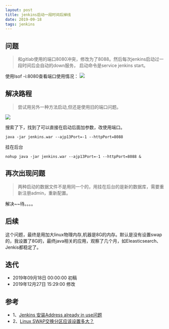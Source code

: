 ```yaml
---
layout: post
title: jenkins启动一段时间后掉线
date: 2019-09-18 
tags: jenkins
---
```


## 问题
> 和gitlab使用的端口8080冲突，修改为了8088。然后每次jenkins启动过一段时间后会自动的down服务，
启动命令是service jenkins start。

使用lsof -i:8080查看端口使用情况：
![](http://img.zzhpeng.cn/FhgyPfOl3dr5UBcyGy0iMjavJ_3c)

## 解决路程
> 尝试用另外一种方法启动,但还是使用旧的端口问题。

![](http://img.zzhpeng.cn/Fiy7cWxbK29pDZZdUnqaosW5BDfC)

搜索了下，找到了可以直接在启动后面加参数，改使用端口。

```
java -jar jenkins.war --ajp13Port=-1 --httpPort=8088
```

挂在后台
```
nohup java -jar jenkins.war --ajp13Port=-1 --httpPort=8088 &
```

## 再次出现问题
> 两种启动的数据文件不是用同一个的，用挂在后台的是新的数据库，需要重新注册admin，重新配置。

解决~~待。。。。

## 后续
这个问题，最终是用加大linux物理内存,机器是8G的内存。默认是没有设置swap的，我设置了8G的，最终java相关的应用，观察了几个月，如Eleasticsearch、Jenkis都稳定了。

## 迭代
* 2019年09月18日 00:00:00 初稿
* 2019年12月27日 15:29:00 修改


## 参考
* 1、[Jenkins 安装Address already in use问题](https://blog.csdn.net/panruifang/article/details/14223323)
* 2、[Linux SWAP交换分区应该设置多大？](https://blog.csdn.net/sirchenhua/article/details/87861709)
